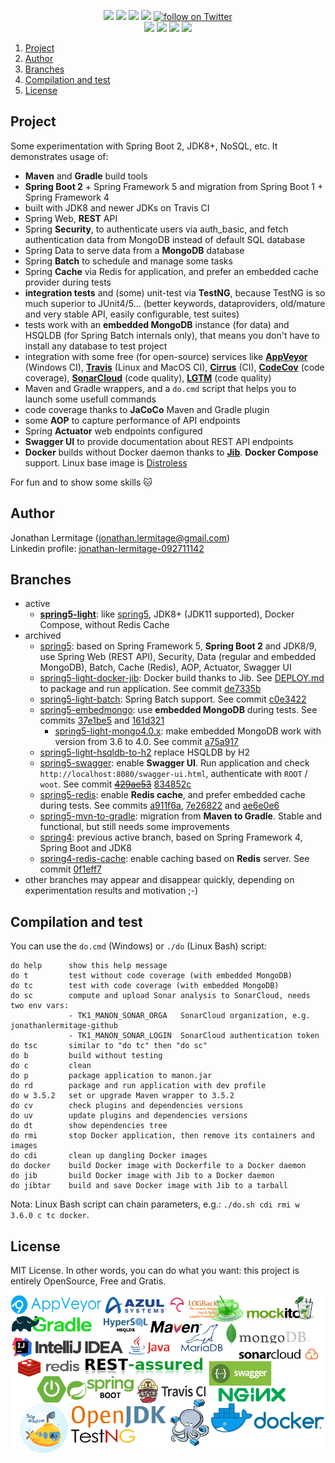 <p align="center">
    <a href="https://ci.appveyor.com/project/jonathanlermitage/manon"><img src="https://ci.appveyor.com/api/projects/status/3tfcq04yte3ff1iq?svg=true"/></a>
    <a href="https://travis-ci.org/jonathanlermitage/manon"><img src="https://travis-ci.org/jonathanlermitage/manon.svg?branch=spring5-light"/></a>
    <a href="http://cirrus-ci.com/github/jonathanlermitage/manon/spring5-light"><img src="https://api.cirrus-ci.com/github/jonathanlermitage/manon.svg?branch=spring5-light"/></a>
    <a href="https://github.com/jonathanlermitage/manon/blob/master/LICENSE.txt"><img src="https://img.shields.io/github/license/jonathanlermitage/manon.svg"/></a>
    <a href="https://twitter.com/intent/follow?screen_name=JLermitage"><img src="https://img.shields.io/twitter/follow/JLermitage.svg?style=social" alt="follow on Twitter"></a>
    <br/>
    <a href="https://sonarcloud.io/dashboard?id=nanon%3Amanon-light"><img src="https://sonarcloud.io/api/project_badges/measure?project=nanon%3Amanon-light&metric=alert_status"/></a>
    <a href="https://codecov.io/gh/jonathanlermitage/manon/branch/spring5-light"><img src="https://codecov.io/gh/jonathanlermitage/manon/branch/spring5-light/graph/badge.svg"/></a>
    <a href="https://lgtm.com/projects/g/jonathanlermitage/manon/alerts/"><img src="https://img.shields.io/lgtm/alerts/g/jonathanlermitage/manon.svg?logo=lgtm&logoWidth=18"/></a>
    <a href="https://lgtm.com/projects/g/jonathanlermitage/manon/context:java"><img src="https://img.shields.io/lgtm/grade/java/g/jonathanlermitage/manon.svg?logo=lgtm&logoWidth=18"/></a>
</p>

1. [Project](https://github.com/jonathanlermitage/manon#project)  
2. [Author](https://github.com/jonathanlermitage/manon#author)
3. [Branches](https://github.com/jonathanlermitage/manon#branches)
4. [Compilation and test](https://github.com/jonathanlermitage/manon#compilation-and-test)
5. [License](https://github.com/jonathanlermitage/manon#license)

## Project

Some experimentation with Spring Boot 2, JDK8+, NoSQL, etc. It demonstrates usage of:

* **Maven** and **Gradle** build tools
* **Spring Boot 2** + Spring Framework 5 and migration from Spring Boot 1 + Spring Framework 4
* built with JDK8 and newer JDKs on Travis CI
* Spring Web, **REST** API
* Spring **Security**, to authenticate users via auth_basic, and fetch authentication data from MongoDB instead of default SQL database 
* Spring Data to serve data from a **MongoDB** database
* Spring **Batch** to schedule and manage some tasks
* Spring **Cache** via Redis for application, and prefer an embedded cache provider during tests
* **integration tests** and (some) unit-test via **TestNG**, because TestNG is so much superior to JUnit4/5... (better keywords, dataproviders, old/mature and very stable API, easily configurable, test suites)
* tests work with an **embedded MongoDB** instance (for data) and HSQLDB (for Spring Batch internals only), that means you don't have to install any database to test project
* integration with some free (for open-source) services like **[AppVeyor](https://ci.appveyor.com/project/jonathanlermitage/manon)** (Windows CI), **[Travis](https://travis-ci.org/jonathanlermitage/manon)** (Linux and MacOS CI), **[Cirrus](https://cirrus-ci.com)** (CI), **[CodeCov](https://codecov.io/gh/jonathanlermitage/manon)** (code coverage), **[SonarCloud](https://sonarcloud.io/dashboard?id=nanon:manon)** (code quality), **[LGTM](https://lgtm.com/)** (code quality) 
* Maven and Gradle wrappers, and a `do.cmd` script that helps you to launch some usefull commands
* code coverage thanks to **JaCoCo** Maven and Gradle plugin
* some **AOP** to capture performance of API endpoints
* Spring **Actuator** web endpoints configured
* **Swagger UI** to provide documentation about REST API endpoints
* **Docker** builds without Docker daemon thanks to **[Jib](https://github.com/GoogleContainerTools/jib)**. **Docker Compose** support. Linux base image is [Distroless](https://github.com/GoogleContainerTools/distroless)

For fun and to show some skills :cat:

## Author

Jonathan Lermitage (<jonathan.lermitage@gmail.com>)  
Linkedin profile: [jonathan-lermitage-092711142](https://www.linkedin.com/in/jonathan-lermitage-092711142/)

## Branches

* active
  * **[spring5-light](https://github.com/jonathanlermitage/manon/tree/spring5-light)**: like [spring5](https://github.com/jonathanlermitage/manon/tree/spring5), JDK8+ (JDK11 supported), Docker Compose, without Redis Cache
* archived
  * [spring5](https://github.com/jonathanlermitage/manon/tree/spring5): based on Spring Framework 5, **Spring Boot 2** and JDK8/9, use Spring Web (REST API), Security, Data (regular and embedded MongoDB), Batch, Cache (Redis), AOP, Actuator, Swagger UI
  * [spring5-light-docker-jib](https://github.com/jonathanlermitage/manon/tree/spring5-light-docker-jib): Docker build thanks to Jib. See [DEPLOY.md](DEPLOY.md) to package and run application. See commit [de7335b](https://github.com/jonathanlermitage/manon/commit/de7335b2be850ca6a7b683bdbe2b86adc990b594)
  * [spring5-light-batch](https://github.com/jonathanlermitage/manon/tree/spring5-light-batch): Spring Batch support. See commit [c0e3422](https://github.com/jonathanlermitage/manon/commit/c0e3422fcce5522c3320dd1a2eed65950e321621)
  * [spring5-embedmongo](https://github.com/jonathanlermitage/manon/tree/spring5-embedmongo): use **embedded MongoDB** during tests. See commits [37e1be5](https://github.com/jonathanlermitage/manon/commit/37e1be5f01c3ffa6ecf4d9c3e558b4ffb297227f) and [161d321](https://github.com/jonathanlermitage/manon/commit/161d3214ab72e76a2f041bbe8914077137513fb7)
    * [spring5-light-mongo4.0.x](https://github.com/jonathanlermitage/manon/tree/spring5-light-mongo4.0.x): make embedded MongoDB work with version from 3.6 to 4.0. See commit [a75a917](https://github.com/jonathanlermitage/manon/commit/a75a9178211233c24a6ac7001559fdfdf3413cd2)
  * [spring5-light-hsqldb-to-h2](https://github.com/jonathanlermitage/manon/tree/spring5-light-hsqldb-to-h2) replace HSQLDB by H2
  * [spring5-swagger](https://github.com/jonathanlermitage/manon/tree/spring5-swagger): enable **Swagger UI**. Run application and check `http://localhost:8080/swagger-ui.html`, authenticate with `ROOT` / `woot`. See commit [~~429ae53~~](https://github.com/jonathanlermitage/manon/commit/429ae53bc5211d8d97e8ccca20a4b183f207c6ee) [834852c](https://github.com/jonathanlermitage/manon/commit/834852cd5ce8bbb869a189aecdd90097c9168152)
  * [spring5-redis](https://github.com/jonathanlermitage/manon/tree/spring5-redis): enable **Redis cache**, and prefer embedded cache during tests. See commits [a911f6a](https://github.com/jonathanlermitage/manon/commit/a911f6a08ce67b3b302f4ea3d17a73e8a0dcd6e6), [7e26822](https://github.com/jonathanlermitage/manon/commit/7e268222a745e5bbb88129d99b91379bafac7f58) and [ae6e0e6](https://github.com/jonathanlermitage/manon/commit/ae6e0e69ac37dbe44b51f449600943e09b9b149b) 
  * [spring5-mvn-to-gradle](https://github.com/jonathanlermitage/manon/tree/spring5-mvn-to-gradle): migration from **Maven to Gradle**. Stable and functional, but still needs some improvements
  * [spring4](https://github.com/jonathanlermitage/manon/tree/spring4): previous active branch, based on Spring Framework 4, Spring Boot and JDK8
  * [spring4-redis-cache](https://github.com/jonathanlermitage/manon/tree/spring4-redis-cache): enable caching based on **Redis** server. See commit [0f1eff7](https://github.com/jonathanlermitage/manon/commit/0f1eff768e73a69e07016e153b825a131146a63a)
* other branches may appear and disappear quickly, depending on experimentation results and motivation ;-)

## Compilation and test
  
You can use the `do.cmd` (Windows) or `./do` (Linux Bash) script:  
```
do help      show this help message
do t         test without code coverage (with embedded MongoDB)
do tc        test with code coverage (with embedded MongoDB)
do sc        compute and upload Sonar analysis to SonarCloud, needs two env vars:
             - TK1_MANON_SONAR_ORGA   SonarCloud organization, e.g. jonathanlermitage-github
             - TK1_MANON_SONAR_LOGIN  SonarCloud authentication token
do tsc       similar to "do tc" then "do sc"
do b         build without testing
do c         clean
do p         package application to manon.jar
do rd        package and run application with dev profile 
do w 3.5.2   set or upgrade Maven wrapper to 3.5.2
do cv        check plugins and dependencies versions
do uv        update plugins and dependencies versions
do dt        show dependencies tree
do rmi       stop Docker application, then remove its containers and images
do cdi       clean up dangling Docker images
do docker    build Docker image with Dockerfile to a Docker daemon
do jib       build Docker image with Jib to a Docker daemon
do jibtar    build and save Docker image with Jib to a tarball
```

Nota: Linux Bash script can chain parameters, e.g.: `./do.sh cdi rmi w 3.6.0 c tc docker`.

## License

MIT License. In other words, you can do what you want: this project is entirely OpenSource, Free and Gratis.

![banner](misc/banner.png)
